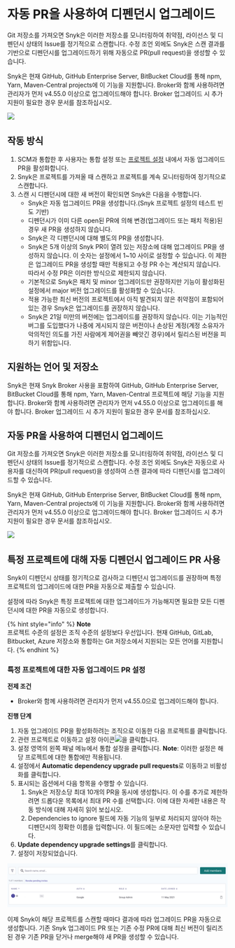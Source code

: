 # 자동 PR을 사용하여 디펜던시 업그레이드

Git 저장소를 가져오면 Snyk은 이러한 저장소를 모니터링하여 취약점, 라이선스 및 디펜던시 상태의 Issue를 정기적으로 스캔합니다. 수정 조언 외에도 Snyk은 스캔 결과를 기반으로 디펜던시를 업그레이드하기 위해 자동으로 PR(pull request)을 생성할 수 있습니다.

Snyk은 현재 GitHub, GitHub Enterprise Server,  BitBucket Cloud를 통해 npm, Yarn, Maven-Central projects에 이 기능을 지원합니다. Broker와 함께 사용하려면 관리자가 먼저 v4.55.0 이상으로 업그레이드해야 합니다. Broker 업그레이드 시 추가 지원이 필요한 경우 문서를 참조하십시오.

![](<../../../.gitbook/assets/image (8) (2) (4) (4) (4) (6) (3) (1) (13).png>)

## 작동 방식

1. SCM과 통합한 후 사용자는 통합 설정 또는 [프로젝트 설정](upgrading-dependencies-with-automatic-prs.md) 내에서 자동 업그레이드 PR을 활성화합니다.
2. Snyk은 프로젝트를 가져올 때 스캔하고 프로젝트를 계속 모니터링하여 정기적으로 스캔합니다.
3. 스캔 시 디펜던시에 대한 새 버전이 확인되면 Snyk은 다음을 수행합니다.
   * Snyk은 자동 업그레이드 PR을 생성합니다.(Snyk 프로젝트 설정의 테스트 빈도 기반)
   * 디펜던시가 이미 다른 open된 PR에 의해 변경(업그레이드 또는 패치 적용)된 경우 새 PR을 생성하지 않습니다.
   * Snyk은 각 디펜던시에 대해 별도의 PR을 생성합니다.
   * Snyk은 5개 이상의 Snyk PR이 열려 있는 저장소에 대해 업그레이드 PR을 생성하지 않습니다. 이 숫자는 설정에서 1\~10 사이로 설정할 수 있습니다. 이 제한은 업그레이드 PR을 생성할 때만 적용되고 수정 PR 수는 계산되지 않습니다. 따라서 수정 PR은 이러한 방식으로 제한되지 않습니다.
   * 기본적으로 Snyk은 패치 및 minor 업그레이드만 권장하지만 기능이 활성화된 설정에서 major 버전 업그레이드를 활성화할 수 있습니다.
   * 적용 가능한 최신 버전의 프로젝트에서 아직 발견되지 않은 취약점이 포함되어 있는 경우 Snyk은 업그레이드를 권장하지 않습니다.
   * Snyk은 21일 미만의 버전에는 업그레이드를 권장하지 않습니다. 이는 기능적인 버그를 도입했다가 나중에 게시되지 않은 버전이나 손상된 계정(계정 소유자가 악의적인 의도를 가진 사람에게 제어권을 빼앗긴 경우)에서 릴리스된 버전을 피하기 위함입니다.

## 지원하는 언어 및 저장소

Snyk은 현재 Snyk Broker 사용을 포함하여 GitHub, GitHub Enterprise Server, BitBucket Cloud를 통해 npm, Yarn, Maven-Central 프로젝트에 해당 기능을 지원합니다. Broker와 함께 사용하려면 관리자가 먼저 v4.55.0 이상으로 업그레이드를 해야 합니다. Broker 업그레이드 시 추가 지원이 필요한 경우 문서를 참조하십시오.

## 자동 PR을 사용하여 디펜던시 업그레이드

Git 저장소를 가져오면 Snyk은 이러한 저장소를 모니터링하여 취약점, 라이선스 및 디펜던시 상태의 Issue를 정기적으로 스캔합니다. 수정 조언 외에도 Snyk은 자동으로 사용자를 대신하여 PR(pull request)을 생성하여 스캔 결과에 따라 디펜던시를 업그레이드할 수 있습니다.

Snyk은 현재 GitHub, GitHub Enterprise Server,  BitBucket Cloud를 통해 npm, Yarn,  Maven-Central projects에 이 기능을 지원합니다. Broker와 함께 사용하려면 관리자가 먼저 v4.55.0 이상으로 업그레이드해야 합니다. Broker 업그레이드 시 추가 지원이 필요한 경우 문서를 참조하십시오.

![](<../../../.gitbook/assets/image (8) (2) (4) (4) (4) (6) (3) (1) (14).png>)

## 특정 프로젝트에 대해 자동 디펜던시 업그레이드 PR 사용

Snyk이 디펜던시 상태를 정기적으로 검사하고 디펜던시 업그레이드를 권장하며 특정 프로젝트의 업그레이드에 대한 PR을 자동으로 제출할 수 있습니다.

설정에 따라 Snyk은 특정 프로젝트에 대한 업그레이드가 가능해지면 필요한 모든 디펜던시에 대한 PR을 자동으로 생성합니다.

{% hint style="info" %}
**Note**\
프로젝트 수준의 설정은 조직 수준의 설정보다 우선입니다. 현재 GitHub, GitLab, Bitbucket, Azure 저장소와 통합하는 Git 저장소에서 지원되는 모든 언어를 지원합니다.
{% endhint %}

### 특정 프로젝트에 대한 자동 업그레이드 PR 설정

**전제 조건**

* Broker와 함께 사용하려면 관리자가 먼저 v4.55.0으로 업그레이드해야 합니다.

**진행 단계**

1. 자동 업그레이드 PR을 활성화하려는 조직으로 이동한 다음 프로젝트를 클릭합니다.
2. 관련 프로젝트로 이동하고 설정 아이콘![](../../../.gitbook/assets/cog\_icon.png)을 클릭합니다.
3. 설정 영역의 왼쪽 패널 메뉴에서 통합 설정을 클릭합니다. **Note**: 이러한 설정은 해당 프로젝트에 대한 통합에만 적용됩니다.
4. 설정에서 **Automatic dependency upgrade pull requests**로 이동하고 비활성화를 클릭합니다.
5. 표시되는 옵션에서 다음 항목을 수행할 수 있습니다.
   1. Snyk은 저장소당 최대 10개의 PR을 동시에 생성합니다. 이 수를 추가로 제한하려면 드롭다운 목록에서 최대 PR 수를 선택합니다. 이에 대한 자세한 내용은 작동 방식에 대해 자세히 읽어 보십시오.
   2. Dependencies to ignore 필드에 자동 기능의 일부로 처리되지 않아야 하는 디펜던시의 정확한 이름을 입력합니다. 이 필드에는 소문자만 입력할 수 있습니다.
6. **Update dependency upgrade settings**를 클릭합니다.
7. 설정이 저장되었습니다.

![](<../../../.gitbook/assets/image (7).png>)

이제 Snyk이 해당 프로젝트를 스캔할 때마다 결과에 따라 업그레이드 PR을 자동으로 생성합니다. 기존 Snyk 업그레이드 PR 또는 기존 수정 PR에 대해 최신 버전이 릴리즈된 경우 기존 PR을 닫거나 merge해야 새 PR을 생성할 수 있습니다.
